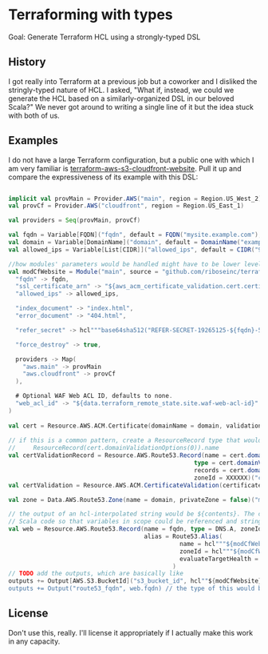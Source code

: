 # Terraforming with types

Goal: Generate Terraform HCL using a strongly-typed DSL

## History

I got really into Terraform at a previous job but a coworker and I disliked the stringly-typed nature of HCL. I asked, "What if, instead, we could we generate the HCL based on a similarly-organized DSL in our beloved Scala?" We never got around to writing a single line of it but the idea stuck with both of us.

## Examples

I do not have a large Terraform configuration, but a public one with which I am very familiar is [terraform-aws-s3-cloudfront-website](https://github.com/riboseinc/terraform-aws-s3-cloudfront-website). Pull it up and compare the expressiveness of its example with this DSL:

```scala

implicit val provMain = Provider.AWS("main", region = Region.US_West_2)
val provCf = Provider.AWS("cloudfront", region = Region.US_East_1)

val providers = Seq(provMain, provCf)

val fqdn = Variable[FQDN]("fqdn", default = FQDN("mysite.example.com"), description = "The fully-qualified domain name of the resulting S3 website."
val domain = Variable[DomainName]("domain", default = DomainName("example.com"), description = "The domain name / ."
val allowed_ips = Variable[List[CIDR]]("allowed_ips", default = CIDR("999.999.999.999/32")

//how modules' parameters would be handled might have to be lower level 
val modCfWebsite = Module("main", source = "github.com/riboseinc/terraform-aws-s3-cloudfront-website")(
  "fqdn" -> fqdn,
  "ssl_certificate_arn" -> "${aws_acm_certificate_validation.cert.certificate_arn}",
  "allowed_ips" -> allowed_ips,

  "index_document" -> "index.html",
  "error_document" -> "404.html",

  "refer_secret" -> hcl"""base64sha512("REFER-SECRET-19265125-${fqdn}-52865926")""",

  "force_destroy" -> true,

  providers -> Map(
    "aws.main" -> provMain
    "aws.cloudfront" -> provCf
  ),

  # Optional WAF Web ACL ID, defaults to none.
  "web_acl_id" -> "${data.terraform_remote_state.site.waf-web-acl-id}"
)
  
val cert = Resource.AWS.ACM.Certificate(domainName = domain, validationMethod = DNS)(provCf)
  
// if this is a common pattern, create a ResourceRecord type that would reduce this to something like
//     ResourceRecord(cert.domainValidationOptions(0)).name
val certValidationRecord = Resource.AWS.Route53.Record(name = cert.domainValidationOptions(0).resourceRecordName,
                                                    type = cert.domainValidationOptions(0).resourceRecordType,
                                                    records = cert.domainValidationOptions(0).resourceRecordValue,
                                                    zoneId = XXXXXX)("cert_validation", provCf)
val certValidation = Resource.AWS.ACM.CertificateValidation(certificateArn = cert.arn, validationRecordFqdns = certValidationRecord.fqdn)("cert",provCf)

val zone = Data.AWS.Route53.Zone(name = domain, privateZone = false)("main") // provMain is consumed implicitly

// the output of an hcl-interpolated string would be ${contents}. The contents of ${} would be treated as
// Scala code so that variables in scope could be referenced and stringified
val web = Resource.AWS.Route53.Record(name = fqdn, type = DNS.A, zoneId = zone.id, 
                                      alias = Route53.Alias(
                                                name = hcl"""${modCfWebsite}.cf_domain_name""", // modCfWebsite becomes "module.main" because of the name passed to the constructor
                                                zoneId = hcl"""${modCfWebsite}.cf_hosted_zone_id""",
                                                evaluateTargetHealth = false
                                              )
// TODO add the outputs, which are basically like
outputs += Output[AWS.S3.BucketId]("s3_bucket_id", hcl""${modCfWebsite}.s3_bucket_id}"""
outputs += Output("route53_fqdn", web.fqdn) // the type of this would be Output[FQDN], implied because Resource.AWS.Route53.Record#fqdn would be of type FQDN.
```

## License

Don't use this, really. I'll license it appropriately if I actually make this work in any capacity.
